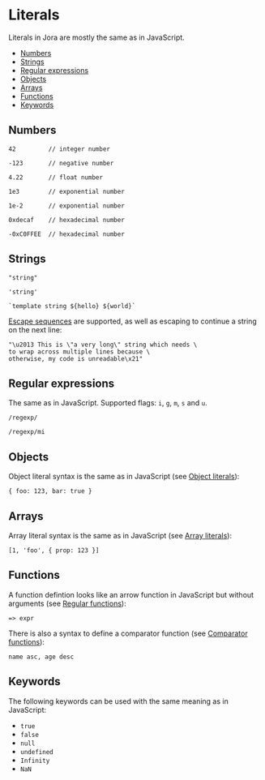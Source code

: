 # Literals

Literals in Jora are mostly the same as in JavaScript. 

- [Numbers](#numbers)
- [Strings](#strings)
- [Regular expressions](#regular-expressions)
- [Objects](#objects)
- [Arrays](#arrays)
- [Functions](#functions)
- [Keywords](#keywords)

## Numbers

```jora
42         // integer number
```
```jora
-123       // negative number
```
```jora
4.22       // float number
```
```jora
1e3        // exponential number
```
```jora
1e-2       // exponential number
```
```jora
0xdecaf    // hexadecimal number
```
```jora
-0xC0FFEE  // hexadecimal number
```

## Strings

```jora
"string"
```
```jora
'string'
```
```jora
`template string ${hello} ${world}`
```

[Escape sequences](https://developer.mozilla.org/en-US/docs/Web/JavaScript/Reference/Lexical_grammar#escape_sequences) are supported, as well as escaping to continue a string on the next line:

```jora
"\u2013 This is \"a very long\" string which needs \
to wrap across multiple lines because \
otherwise, my code is unreadable\x21"
```

## Regular expressions

The same as in JavaScript. Supported flags: `i`, `g`, `m`, `s` and `u`.

```jora
/regexp/
```
```jora
/regexp/mi
```

## Objects

Object literal syntax is the same as in JavaScript (see [Object literals](./object-literal.md)):

```jora
{ foo: 123, bar: true }
```

## Arrays

Array literal syntax is the same as in JavaScript (see [Array literals](./array-literal.md)):

```jora
[1, 'foo', { prop: 123 }]
```

## Functions

A function defintion looks like an arrow function in JavaScript but without arguments (see [Regular functions](./functions.md#regular-functions)):

```jora
=> expr
```

There is also a syntax to define a comparator function (see [Comparator functions](./functions.md#comparator-functions)):

```jora
name asc, age desc
```

## Keywords

The following keywords can be used with the same meaning as in JavaScript:

- `true`
- `false`
- `null`
- `undefined`
- `Infinity`
- `NaN`
